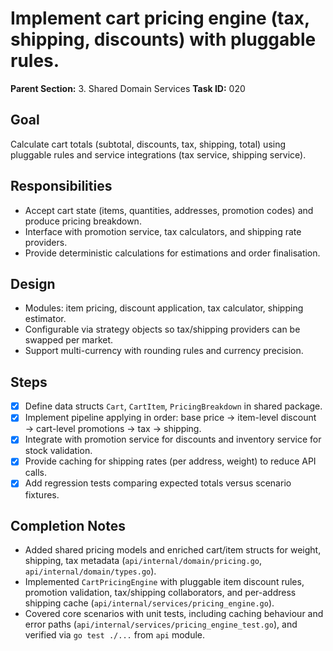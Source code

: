 # Implement cart pricing engine (tax, shipping, discounts) with pluggable rules.

**Parent Section:** 3. Shared Domain Services
**Task ID:** 020

## Goal
Calculate cart totals (subtotal, discounts, tax, shipping, total) using pluggable rules and service integrations (tax service, shipping service).

## Responsibilities
- Accept cart state (items, quantities, addresses, promotion codes) and produce pricing breakdown.
- Interface with promotion service, tax calculators, and shipping rate providers.
- Provide deterministic calculations for estimations and order finalisation.

## Design
- Modules: item pricing, discount application, tax calculator, shipping estimator.
- Configurable via strategy objects so tax/shipping providers can be swapped per market.
- Support multi-currency with rounding rules and currency precision.

## Steps
- [x] Define data structs `Cart`, `CartItem`, `PricingBreakdown` in shared package.
- [x] Implement pipeline applying in order: base price → item-level discount → cart-level promotions → tax → shipping.
- [x] Integrate with promotion service for discounts and inventory service for stock validation.
- [x] Provide caching for shipping rates (per address, weight) to reduce API calls.
- [x] Add regression tests comparing expected totals versus scenario fixtures.

## Completion Notes
- Added shared pricing models and enriched cart/item structs for weight, shipping, tax metadata (`api/internal/domain/pricing.go`, `api/internal/domain/types.go`).
- Implemented `CartPricingEngine` with pluggable item discount rules, promotion validation, tax/shipping collaborators, and per-address shipping cache (`api/internal/services/pricing_engine.go`).
- Covered core scenarios with unit tests, including caching behaviour and error paths (`api/internal/services/pricing_engine_test.go`), and verified via `go test ./...` from `api` module.
